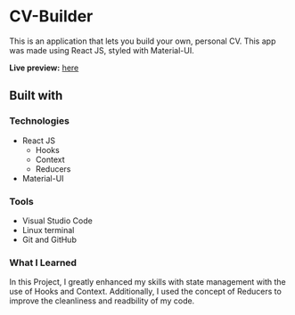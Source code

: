 # CV-Builder

This is an application that lets you build your own, personal CV. This app was made using React JS, styled with Material-UI.

**Live preview:** [here](https://lazirpascual.github.io/react-cv-builder/)

## Built with

### Technologies

- React JS
  - Hooks
  - Context
  - Reducers
- Material-UI

### Tools

- Visual Studio Code
- Linux terminal
- Git and GitHub

### What I Learned

In this Project, I greatly enhanced my skills with state management with the use of Hooks and Context. Additionally, I used the concept of Reducers to improve the cleanliness and readbility of my code.
